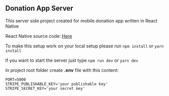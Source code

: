 ## Donation App Server
This server side project created for mobile donation app written in React Native

React Native source code: [Here](https://github.com/gigaamiridze/donation-app)

To make this setup work on your local setup please run
``npm install`` or ``yarn install``

If you want to start the server just type
``npm run dev`` or ``yarn dev``

In project root folder create **.env** file with this content:

    PORT=5000
    STRIPE_PUBLISHABLE_KEY='your publishable key'
    STRIPE_SECRET_KEY='your secret key'
